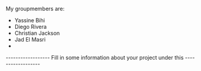 My groupmembers are:
- Yassine Bihi
- Diego Rivera
- Christian Jackson
- Jad El Masri
-

------------------ Fill in some information about your project under this ------------------
